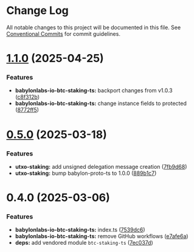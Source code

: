 # Change Log

All notable changes to this project will be documented in this file.
See [Conventional Commits](https://conventionalcommits.org) for commit guidelines.

# [1.1.0](https://github.com/BitGo/BitGoJS/compare/@bitgo/babylonlabs-io-btc-staking-ts@0.5.0...@bitgo/babylonlabs-io-btc-staking-ts@1.1.0) (2025-04-25)

### Features

- **babylonlabs-io-btc-staking-ts:** backport changes from v1.0.3 ([c8f312b](https://github.com/BitGo/BitGoJS/commit/c8f312b782766b539fb89d49d677dcd9369e0110))
- **babylonlabs-io-btc-staking-ts:** change instance fields to protected ([8772ff5](https://github.com/BitGo/BitGoJS/commit/8772ff5957df50369926853be1b94c84ed81ac16))

# [0.5.0](https://github.com/BitGo/BitGoJS/compare/@bitgo/babylonlabs-io-btc-staking-ts@0.4.0...@bitgo/babylonlabs-io-btc-staking-ts@0.5.0) (2025-03-18)

### Features

- **utxo-staking:** add unsigned delegation message creation ([7fb9d68](https://github.com/BitGo/BitGoJS/commit/7fb9d68c6e7d2ac8f19c2f416807acb589c86f02))
- **utxo-staking:** bump babylon-proto-ts to 1.0.0 ([889b1c7](https://github.com/BitGo/BitGoJS/commit/889b1c7c8323db918d459117683c46afabfe83a6))

# 0.4.0 (2025-03-06)

### Features

- **babylonlabs-io-btc-staking-ts:** index.ts ([7539dc6](https://github.com/BitGo/BitGoJS/commit/7539dc6fe12db032ad5f0d289d8b7d52640ddbe4))
- **babylonlabs-io-btc-staking-ts:** remove GitHub workflows ([e7afe6a](https://github.com/BitGo/BitGoJS/commit/e7afe6a939854693943a0b29cd39bfc0d44271b3))
- **deps:** add vendored module `btc-staking-ts` ([7ec037d](https://github.com/BitGo/BitGoJS/commit/7ec037d2c1ef48eaf362ff2974268c8e0e413dfe))
